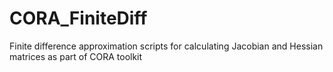 # CORA_FiniteDiff
Finite difference approximation scripts for calculating Jacobian and Hessian matrices as part of CORA toolkit
